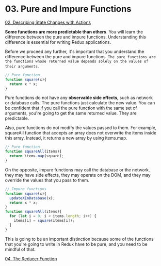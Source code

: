 # 03. Pure and Impure Functions

[02. Describing State Changes with Actions](https://github.com/xgirma/getting-started-with-redux/tree/master/chapters/02)

**Some functions are more predictable than others**. You will learn the difference between the pure and impure functions. Understanding this difference is essential for writing Redux applications.

Before we proceed any further, it's important that you understand the difference between the pure and impure functions. `The pure functions are the functions whose returned value depends solely on the values of their arguments`.

```javascript
// Pure function
function square(x){
  return x * x;
}
```

Pure functions do not have any **observable side effects**, such as network or database calls. The pure functions just calculate the new value. You can be confident that if you call the pure function with the same set of arguments, you're going to get the same returned value. They are predictable.

Also, pure functions do not modify the values passed to them. For example, squareAll function that accepts an array does not overwrite the items inside this array. Instead, it returns a new array by using items.map.

```javascript
// Pure function
function squareAll(items){
  return items.map(square);
}
```

On the opposite, impure functions may call the database or the network, they may have side effects, they may operate on the DOM, and they may override the values that you pass to them.

```javascript
// Impure functions
function square(x){
  updateXInDatabase(x);
  return x * x;
}
function squareAll(items){
  for (let i = 0; i < items.length; i++) {
    items[i] = square(items[i]);
  }
}
```

This is going to be an important distinction because some of the functions that you're going to write in Redux have to be pure, and you need to be mindful of that.

[04. The Reducer Function](https://github.com/xgirma/getting-started-with-redux/tree/master/chapters/04)